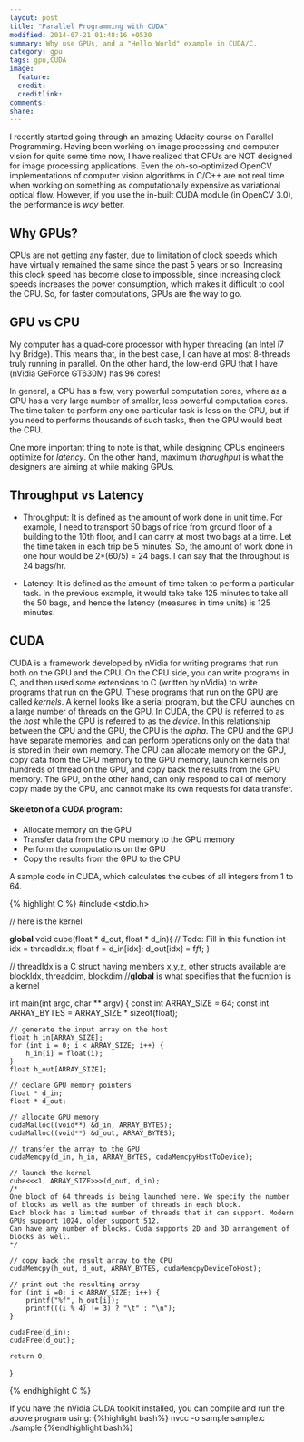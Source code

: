 ```yaml
---
layout: post
title: "Parallel Programming with CUDA"
modified: 2014-07-21 01:48:16 +0530
summary: Why use GPUs, and a "Hello World" example in CUDA/C. 
category: gpu
tags: gpu,CUDA
image:
  feature: 
  credit: 
  creditlink: 
comments: 
share: 
---
```


I recently started going through an amazing Udacity course on Parallel Programming. Having been working on image processing and computer vision for quite some time now, I have realized that CPUs are NOT designed for image processing applications. Even the oh-so-optimized OpenCV implementations of computer vision algorithms in C/C++ are not real time when working on something as computationally expensive as variational optical flow. However, if you use the in-built CUDA module (in OpenCV 3.0), the performance is *way* better.

## Why GPUs?

CPUs are not getting any faster, due to limitation of clock speeds which have virtually remained the same since the past 5 years or so. Increasing this clock speed has become close to impossible, since increasing clock speeds increases the power consumption, which makes it difficult to cool the CPU. So, for faster computations, GPUs are the way to go.


## GPU vs CPU

My computer has a quad-core processor with hyper threading (an Intel i7 Ivy Bridge). This means that, in the best case, I can have at most 8-threads truly running in parallel. On the other hand, the low-end GPU that I have (nVidia GeForce GT630M) has 96 cores!

In general, a CPU has a few, very powerful computation cores, where as a GPU has a very large number of smaller, less powerful computation cores. The time taken to perform any one particular task is less on the CPU, but if you need to performs thousands of such tasks, then the GPU would beat the CPU.

One more important thing to note is that, while designing CPUs engineers optimize for *latency*. On the other hand, maximum *thorughput* is what the designers are aiming at while making GPUs.


## Throughput vs Latency

* Throughput: It is defined as the amount of work done in unit time. For example, I need to transport 50 bags of rice from ground floor of a building to the 10th floor, and I can carry at most two bags at a time. Let the time taken in each trip be 5 minutes. So, the amount of work done in one hour would be 2*(60/5) = 24 bags. I can say that the throughput is 24 bags/hr.

* Latency: It is defined as the amount of time taken to perform a particular task. In the previous example, it would take take 125 minutes to take all the 50 bags, and hence the latency (measures in time units) is 125 minutes.

## CUDA

CUDA is a framework developed by nVidia for writing programs that run both on the GPU and the CPU. On the CPU side, you can write programs in C, and then used some extensions to C (written by nVidia) to write programs that run on the GPU. These programs that run on the GPU are called *kernels*. A kernel looks like a serial program, but the CPU launches on a large  number of threads on the GPU. In CUDA, the CPU is referred to as the *host* while the GPU is referred to as the *device*. In this relationship between the CPU and the GPU, the CPU is the *alpha*. The CPU and the GPU have separate memories, and can perform operations only on the data that is stored in their own memory. The CPU can allocate memory on the GPU, copy data from the CPU memory to the GPU memory, launch kernels on hundreds of thread on the GPU, and copy back the results from the GPU memory. The GPU, on the other hand, can only respond to call of memory copy made by the CPU, and cannot make its own requests for data transfer.

#### Skeleton of a CUDA program:

* Allocate memory on the GPU
* Transfer data from the CPU memory to the GPU memory
* Perform the computations on the GPU
* Copy the results from the GPU to the CPU

A sample code in CUDA, which calculates the cubes of all integers from 1 to 64.


{% highlight C %}
#include <stdio.h>

// here is the kernel

__global__ void cube(float * d_out, float * d_in){
	// Todo: Fill in this function
    int idx = threadIdx.x;
    float f = d_in[idx];
    d_out[idx] = f*f*f;
}

// threadIdx is a C struct having members x,y,z, other structs available are blockIdx, threaddim, blockdim
//__global__ is what specifies that the fucntion is a kernel

int main(int argc, char ** argv) {
	const int ARRAY_SIZE = 64;
	const int ARRAY_BYTES = ARRAY_SIZE * sizeof(float);

	// generate the input array on the host
	float h_in[ARRAY_SIZE];
	for (int i = 0; i < ARRAY_SIZE; i++) {
		h_in[i] = float(i);
	}
	float h_out[ARRAY_SIZE];

	// declare GPU memory pointers
	float * d_in;
	float * d_out;

	// allocate GPU memory
	cudaMalloc((void**) &d_in, ARRAY_BYTES);
	cudaMalloc((void**) &d_out, ARRAY_BYTES);

	// transfer the array to the GPU
	cudaMemcpy(d_in, h_in, ARRAY_BYTES, cudaMemcpyHostToDevice);

	// launch the kernel
	cube<<<1, ARRAY_SIZE>>>(d_out, d_in);
	/*
	One block of 64 threads is being launched here. We specify the number of blocks as well as the number of threads in each block.
	Each block has a limited number of threads that it can support. Modern GPUs support 1024, older support 512.
	Can have any number of blocks. Cuda supports 2D and 3D arrangement of blocks as well.
	*/

	// copy back the result array to the CPU
	cudaMemcpy(h_out, d_out, ARRAY_BYTES, cudaMemcpyDeviceToHost);

	// print out the resulting array
	for (int i =0; i < ARRAY_SIZE; i++) {
		printf("%f", h_out[i]);
		printf(((i % 4) != 3) ? "\t" : "\n");
	}

	cudaFree(d_in);
	cudaFree(d_out);

	return 0;
}

{% endhighlight C %}

If you have the nVidia CUDA toolkit installed, you can compile and run the above program using:
{%highlight bash%}
nvcc -o sample sample.c
./sample
{%endhighlight bash%}






